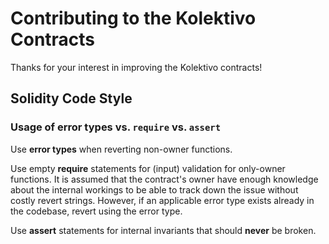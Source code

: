 # Contributing to the Kolektivo Contracts

Thanks for your interest in improving the Kolektivo contracts!

## Solidity Code Style

### Usage of error types vs. `require` vs. `assert`

Use **error types** when reverting non-owner functions.

Use empty **require** statements for (input) validation for only-owner functions. It is assumed that the contract's owner have enough knowledge about the internal workings to be able to track down the issue without costly revert strings.
However, if an applicable error type exists already in the codebase, revert using the error type.

Use **assert** statements for internal invariants that should **never** be broken.
